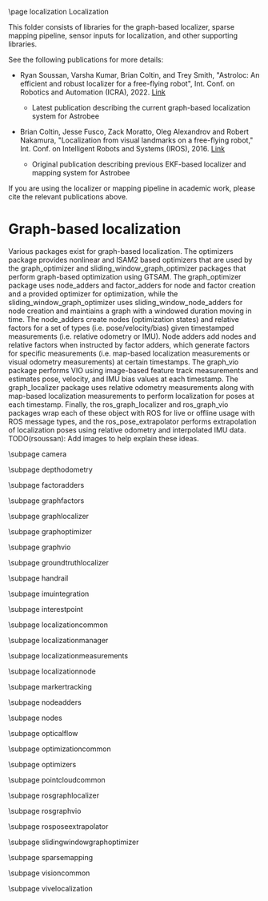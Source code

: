 \page localization Localization

This folder consists of libraries for the graph-based localizer, sparse mapping pipeline, sensor inputs for localization, and other supporting libraries. 

See the following publications for more details:
* Ryan Soussan, Varsha Kumar, Brian Coltin, and Trey Smith, "Astroloc: An efficient and robust localizer for a free-flying robot", Int. Conf. on Robotics and Automation (ICRA), 2022. [Link](https://ieeexplore.ieee.org/stamp/stamp.jsp?tp=&arnumber=9811919 "Link")
  * Latest publication describing the current graph-based localization system for Astrobee

* Brian Coltin, Jesse Fusco, Zack Moratto, Oleg Alexandrov and Robert Nakamura, "Localization from visual landmarks on a free-flying robot," Int. Conf. on Intelligent Robots and Systems (IROS), 2016. [Link](https://ieeexplore.ieee.org/stamp/stamp.jsp?tp=&arnumber=7759644 "Link")
  * Original publication describing previous EKF-based localizer and mapping system for Astrobee

If you are using the localizer or mapping pipeline in academic work, please cite the relevant publications above.

# Graph-based localization
Various packages exist for graph-based localization. The optimizers package provides nonlinear and ISAM2 based optimizers that are used by the graph_optimizer and sliding_window_graph_optimizer packages that perform graph-based optimization using GTSAM. 
The graph_optimizer package uses node_adders and factor_adders for node and factor creation and a provided optimizer for optimization, while the sliding_window_graph_optimizer uses sliding_window_node_adders for node creation and maintiains a graph with a windowed duration moving in time. 
The node_adders create nodes (optimization states) and relative factors for a set of types (i.e. pose/velocity/bias) given timestamped measurements (i.e. relative odometry or IMU). 
Node adders add nodes and relative factors when instructed by factor adders, which generate factors for specific measurements (i.e. map-based localization measurements or visual odometry measurements) at certain timestamps.
The graph_vio package performs VIO using image-based feature track measurements and estimates pose, velocity, and IMU bias values at each timestamp.
The graph_localizer package uses relative odometry measurements along with map-based localization measurements to perform localization for poses at each timestamp.
Finally, the ros_graph_localizer and ros_graph_vio packages wrap each of these object with ROS for live or offline usage with ROS message types, and the ros_pose_extrapolator performs extrapolation of localization poses using relative odometry and interpolated IMU data.
TODO(rsoussan): Add images to help explain these ideas.

\subpage camera

\subpage depthodometry

\subpage factoradders 

\subpage graphfactors

\subpage graphlocalizer

\subpage graphoptimizer

\subpage graphvio

\subpage groundtruthlocalizer

\subpage handrail

\subpage imuintegration

\subpage interestpoint

\subpage localizationcommon

\subpage localizationmanager

\subpage localizationmeasurements

\subpage localizationnode

\subpage markertracking

\subpage nodeadders

\subpage nodes

\subpage opticalflow

\subpage optimizationcommon 

\subpage optimizers 

\subpage pointcloudcommon 

\subpage rosgraphlocalizer 

\subpage rosgraphvio 

\subpage rosposeextrapolator 

\subpage slidingwindowgraphoptimizer 

\subpage sparsemapping

\subpage visioncommon 

\subpage vivelocalization
